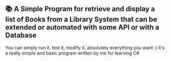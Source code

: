 ## 📚 A Simple Program for retrieve and display a list of Books from a Library System that can be extended or automated with some API or with a Database
You can simply run it, test it, modify it, absolutely everything you want :)
it's a really simple and basic program written by me for learning C#
